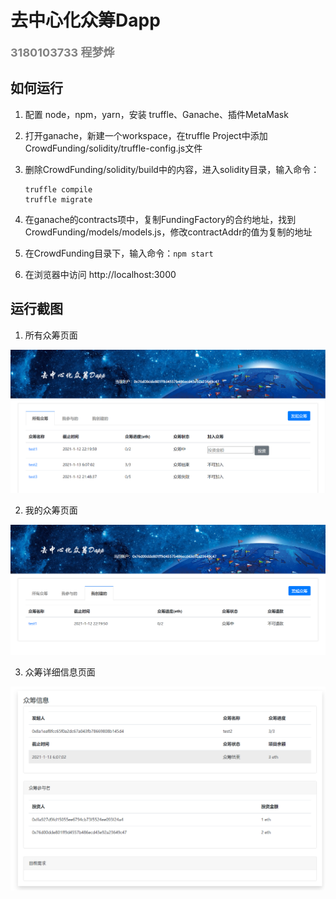 # 去中心化众筹Dapp

<font size="4" color=gray>**3180103733   程梦烨**</font>

## 如何运行

1. 配置 node，npm，yarn，安装 truffle、Ganache、插件MetaMask

2. 打开ganache，新建一个workspace，在truffle Project中添加CrowdFunding/solidity/truffle-config.js文件

3. 删除CrowdFunding/solidity/build中的内容，进入solidity目录，输入命令：

   ```
   truffle compile
   truffle migrate
   ```

4. 在ganache的contracts项中，复制FundingFactory的合约地址，找到CrowdFunding/models/models.js，修改contractAddr的值为复制的地址

5. 在CrowdFunding目录下，输入命令：`npm start`
6. 在浏览器中访问 http://localhost:3000

## 运行截图

1. 所有众筹页面

![image-20210112215050952](img/image-20210112215050952.png)

2. 我的众筹页面

![image-20210112215142956](img/image-20210112215142956.png)

3. 众筹详细信息页面

![image-20210112215311667](img/image-20210112215311667.png)